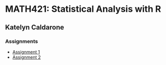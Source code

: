 # MATH421: Statistical Analysis with R

## Katelyn Caldarone

### Assignments

- [Assignment 1](Assignment1.html)
- [Assignment 2](Assignment2.html)
